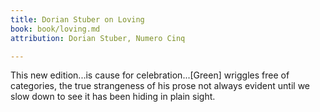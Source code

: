 ```yaml
---
title: Dorian Stuber on Loving
book: book/loving.md
attribution: Dorian Stuber, Numero Cinq

---
```

This new edition...is cause for celebration...[Green] wriggles free of categories, the true strangeness of his prose not always evident until we slow down to see it has been hiding in plain sight.